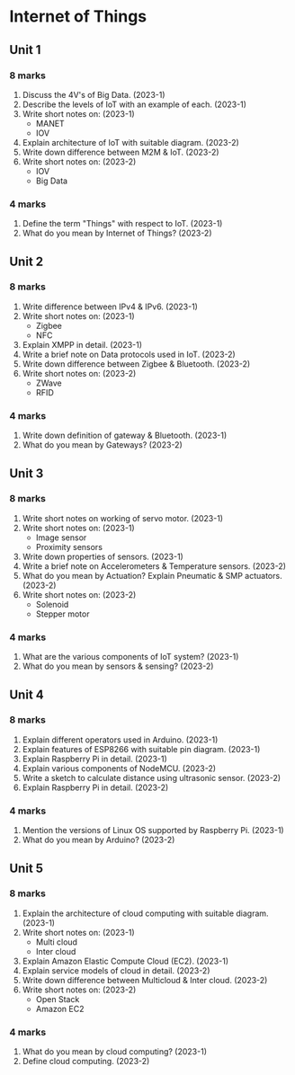 # Internet of Things

## Unit 1

### 8 marks

1. Discuss the 4V's of Big Data. (2023-1)
2. Describe the levels of IoT with an example of each. (2023-1)
3. Write short notes on: (2023-1)
   - MANET
   - IOV
4. Explain architecture of IoT with suitable diagram. (2023-2)
5. Write down difference between M2M & IoT. (2023-2)
6. Write short notes on: (2023-2)
   - IOV
   - Big Data

### 4 marks

1. Define the term "Things" with respect to IoT. (2023-1)
2. What do you mean by Internet of Things? (2023-2)

## Unit 2

### 8 marks

1. Write difference between IPv4 & IPv6. (2023-1)
2. Write short notes on: (2023-1)
   - Zigbee
   - NFC
3. Explain XMPP in detail. (2023-1)
4. Write a brief note on Data protocols used in IoT. (2023-2)
5. Write down difference between Zigbee & Bluetooth. (2023-2)
6. Write short notes on: (2023-2)
   - ZWave
   - RFID

### 4 marks

1. Write down definition of gateway & Bluetooth. (2023-1)
2. What do you mean by Gateways? (2023-2)

## Unit 3

### 8 marks

1. Write short notes on working of servo motor. (2023-1)
2. Write short notes on: (2023-1)
   - Image sensor
   - Proximity sensors
3. Write down properties of sensors. (2023-1)
4. Write a brief note on Accelerometers & Temperature sensors. (2023-2)
5. What do you mean by Actuation? Explain Pneumatic & SMP actuators. (2023-2)
6. Write short notes on: (2023-2)
   - Solenoid
   - Stepper motor

### 4 marks

1. What are the various components of IoT system? (2023-1)
2. What do you mean by sensors & sensing? (2023-2)

## Unit 4

### 8 marks

1. Explain different operators used in Arduino. (2023-1)
2. Explain features of ESP8266 with suitable pin diagram. (2023-1)
3. Explain Raspberry Pi in detail. (2023-1)
4. Explain various components of NodeMCU. (2023-2)
5. Write a sketch to calculate distance using ultrasonic sensor. (2023-2)
6. Explain Raspberry Pi in detail. (2023-2)

### 4 marks

1. Mention the versions of Linux OS supported by Raspberry Pi. (2023-1)
2. What do you mean by Arduino? (2023-2)

## Unit 5

### 8 marks

1. Explain the architecture of cloud computing with suitable diagram. (2023-1)
2. Write short notes on: (2023-1)
   - Multi cloud
   - Inter cloud
3. Explain Amazon Elastic Compute Cloud (EC2). (2023-1)
4. Explain service models of cloud in detail. (2023-2)
5. Write down difference between Multicloud & Inter cloud. (2023-2)
6. Write short notes on: (2023-2)
   - Open Stack
   - Amazon EC2

### 4 marks

1. What do you mean by cloud computing? (2023-1)
2. Define cloud computing. (2023-2)